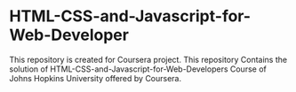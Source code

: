 # HTML-CSS-and-Javascript-for-Web-Developer
This repository is created for Coursera project.
This repository Contains the solution of HTML-CSS-and-Javascript-for-Web-Developers Course of Johns Hopkins University offered by Coursera.

